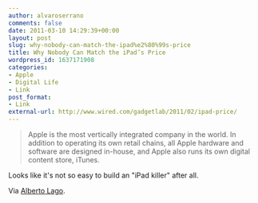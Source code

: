 ```yaml
---
author: alvaroserrano
comments: false
date: 2011-03-10 14:29:39+00:00
layout: post
slug: why-nobody-can-match-the-ipad%e2%80%99s-price
title: Why Nobody Can Match the iPad’s Price
wordpress_id: 1637171908
categories:
- Apple
- Digital Life
- Link
post_format:
- Link
external-url: http://www.wired.com/gadgetlab/2011/02/ipad-price/
---
```


<blockquote>Apple is the most vertically integrated company in the world. In addition to operating its own retail chains, all Apple hardware and software are designed in-house, and Apple also runs its own digital content store, iTunes.</blockquote>


Looks like it's not so easy to build an "iPad killer" after all.

Via [Alberto Lago](http://twitter.com/trompa).
